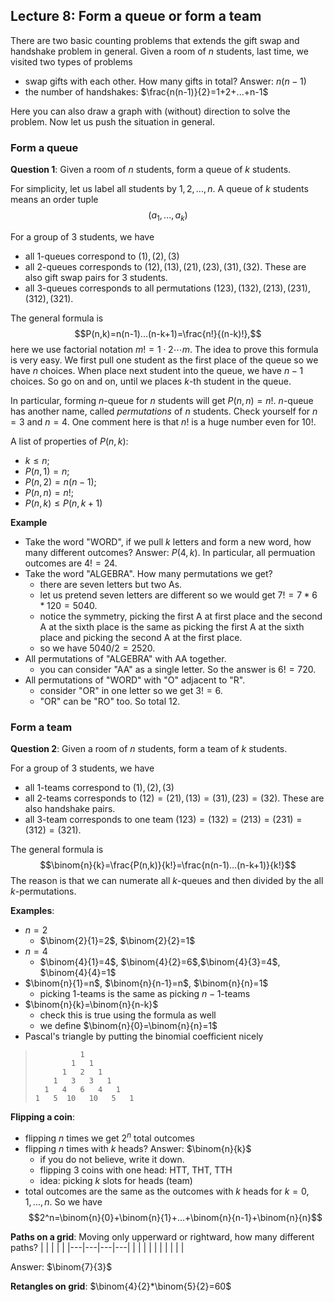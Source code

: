 ## Lecture 8: Form a queue or form a team
There are two basic counting problems that extends the gift swap and handshake problem in general. Given a room of $n$ students, last time, we visited two types of problems

* swap gifts with each other. How many gifts in total? Answer: $n(n-1)$
* the number of handshakes: $\frac{n(n-1)}{2}=1+2+...+n-1$

Here you can also draw a graph with (without) direction to solve the problem. Now let us push the situation in general.  
### Form a queue 
**Question 1**: Given a room of $n$ students, form a queue of $k$ students. 

For simplicity, let us label all students by $1,2,...,n$. A queue of $k$ students means an order tuple $$(a_1,...,a_k)$$

For a group of $3$ students, we have

* all $1$-queues correspond to $(1),(2),(3)$
* all $2$-queues corresponds to $(12), (13),(21),(23),(31),(32)$. These are also gift swap pairs for $3$ students.
* all $3$-queues corresponds to all permutations $(123),(132),(213),(231),(312),(321)$.

The general formula is 
$$P(n,k)=n(n-1)...(n-k+1)=\frac{n!}{(n-k)!},$$
here we use factorial notation $m!=1\cdot2\cdots m$. The idea to prove this formula is very easy. We first pull one student as the first place of the queue so we have $n$ choices. When place next student into the queue, we have $n-1$ choices. So go on and on, until we places $k$-th student in the queue. 

In particular, forming $n$-queue for $n$ students will get $P(n,n)=n!$. $n$-queue has another name, called *permutations* of $n$ students. Check yourself for $n=3$ and $n=4$. One comment here is that $n!$ is a huge number even for $10!$.  

A list of properties of $P(n,k)$:
* $k\le n$;
* $P(n,1)=n$;
* $P(n,2)=n(n-1)$;
* $P(n,n)=n!$;
* $P(n,k)\le P(n,k+1)$

**Example**
* Take the word "WORD", if we pull $k$ letters and form a new word, how many different outcomes? Answer: $P(4,k)$. In particular, all permuation outcomes are $4!=24$.
* Take the word "ALGEBRA". How many permutations we get?
    * there are seven letters but two As.
    * let us pretend seven letters are different so we would get $7!=7*6*120=5040$.
    * notice the symmetry, picking the first A at first place and the second A at the sixth place is the same as picking the first A at the sixth place and picking the  second A at the first place. 
    * so we have $5040/2=2520$.
* All permutations of "ALGEBRA" with AA together. 
    * you can consider "AA" as a single letter. So the answer is $6!=720$.
* All permutations of "WORD" with "O" adjacent to "R".
    * consider "OR" in one letter so we get $3!=6$.
    * "OR" can be "RO" too. So total $12$.

### Form a team
**Question 2**: Given a room of $n$ students, form a team of $k$ students.

For a group of $3$ students, we have

* all $1$-teams correspond to $(1),(2),(3)$
* all $2$-teams corresponds to $(12)=(21), (13)=(31),(23)=(32)$. These are also handshake pairs.
* all $3$-team corresponds to one team $(123)=(132)=(213)=(231)=(312)=(321)$.

The general formula is 
$$\binom{n}{k}=\frac{P(n,k)}{k!}=\frac{n(n-1)...(n-k+1)}{k!}$$
The reason is that we can numerate all $k$-queues and then divided by the all $k$-permutations. 

**Examples**:
* $n=2$
    * $\binom{2}{1}=2$, $\binom{2}{2}=1$
* $n=4$
    * $\binom{4}{1}=4$, $\binom{4}{2}=6$,$\binom{4}{3}=4$, $\binom{4}{4}=1$
* $\binom{n}{1}=n$, $\binom{n}{n-1}=n$, $\binom{n}{n}=1$
    * picking $1$-teams is the same as picking $n-1$-teams
* $\binom{n}{k}=\binom{n}{n-k}$
    * check this is true using the formula as well
    * we define $\binom{n}{0}=\binom{n}{n}=1$
* Pascal's triangle by putting the binomial coefficient nicely
> ```
>           1
>         1   1
>       1   2   1
>     1   3   3   1
>   1   4   6   4   1
> 1   5  10   10   5   1
> ```

**Flipping a coin**:
* flipping $n$ times we get $2^n$ total outcomes
* flipping $n$ times with $k$ heads? Answer: $\binom{n}{k}$
    * if you do not believe, write it down.
    * flipping $3$ coins with one head: HTT, THT, TTH
    * idea: picking $k$ slots for heads (team)
* total outcomes are the same as the outcomes with $k$ heads for $k=0,1,...,n$. So we have
$$2^n=\binom{n}{0}+\binom{n}{1}+...+\binom{n}{n-1}+\binom{n}{n}$$

**Paths on a grid**: Moving only upperward or rightward, how many different paths?
|   |   |   |   |
|---|---|---|---|
|   |   |   |   |
|   |   |   |   |

Answer: $\binom{7}{3}$

**Retangles on grid**: $\binom{4}{2}*\binom{5}{2}=60$